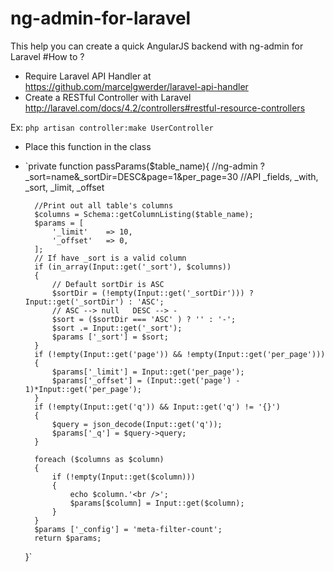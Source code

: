 ng-admin-for-laravel
====================

This help you can create a quick AngularJS backend with ng-admin for Laravel
#How to ?
- Require Laravel API Handler at https://github.com/marcelgwerder/laravel-api-handler
- Create a RESTful Controller with Laravel http://laravel.com/docs/4.2/controllers#restful-resource-controllers

Ex: `php artisan controller:make UserController`
- Place this function in the class
- `private function passParams($table_name){
        //ng-admin ?_sort=name&_sortDir=DESC&page=1&per_page=30
        //API _fields, _with, _sort, _limit, _offset

        //Print out all table's columns
        $columns = Schema::getColumnListing($table_name);
        $params = [
            '_limit'    => 10,
            '_offset'   => 0,
        ];
        // If have _sort is a valid column
        if (in_array(Input::get('_sort'), $columns))
        {
            // Default sortDir is ASC
            $sortDir = (!empty(Input::get('_sortDir'))) ? Input::get('_sortDir') : 'ASC';
            // ASC --> null   DESC --> -
            $sort = ($sortDir === 'ASC' ) ? '' : '-';
            $sort .= Input::get('_sort');
            $params ['_sort'] = $sort;
        }
        if (!empty(Input::get('page')) && !empty(Input::get('per_page')))
        {
            $params['_limit'] = Input::get('per_page');
            $params['_offset'] = (Input::get('page') - 1)*Input::get('per_page');
        }
        if (!empty(Input::get('q')) && Input::get('q') != '{}')
        {
            $query = json_decode(Input::get('q'));
            $params['_q'] = $query->query;
        }

        foreach ($columns as $column)
        {
            if (!empty(Input::get($column)))
            {
                echo $column.'<br />';
                $params[$column] = Input::get($column);
            }
        }
        $params ['_config'] = 'meta-filter-count';
        return $params;
    }`
